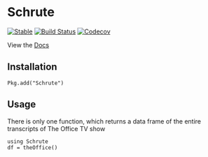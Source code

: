 # Schrute

[![Stable](https://img.shields.io/badge/docs-stable-blue.svg)](https://bradlindblad.github.io/Schrute.jl)
[![Build Status](https://travis-ci.com/bradlindblad/Schrute.jl.svg?branch=master)](https://travis-ci.com/bradlindblad/Schrute.jl)
[![Codecov](https://codecov.io/gh/bradlindblad/Schrute.jl/branch/master/graph/badge.svg)](https://codecov.io/gh/bradlindblad/Schrute.jl)


View the [Docs](https://bradlindblad.github.io/Schrute.jl/)

## Installation
```
Pkg.add("Schrute")
```

## Usage
There is only one function, which returns a data frame of the entire transcripts of The Office TV show
```
using Schrute
df = theOffice()
```
